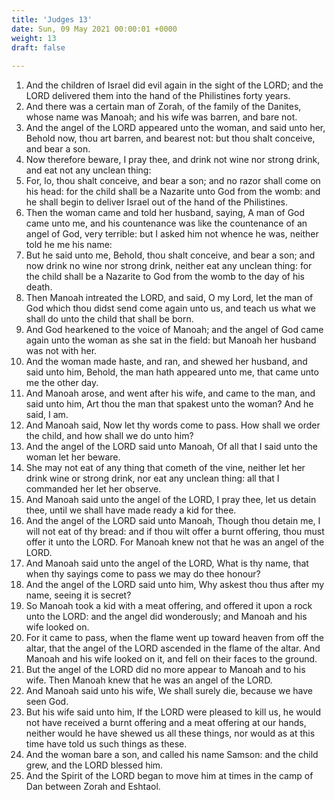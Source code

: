 ```yaml
---
title: 'Judges 13'
date: Sun, 09 May 2021 00:00:01 +0000
weight: 13
draft: false
  
---
```


1. And the children of Israel did evil again in the sight of the LORD; and the LORD delivered them into the hand of the Philistines forty years.
2. And there was a certain man of Zorah, of the family of the Danites, whose name was Manoah; and his wife was barren, and bare not.
3. And the angel of the LORD appeared unto the woman, and said unto her, Behold now, thou art barren, and bearest not: but thou shalt conceive, and bear a son.
4. Now therefore beware, I pray thee, and drink not wine nor strong drink, and eat not any unclean thing:
5. For, lo, thou shalt conceive, and bear a son; and no razor shall come on his head: for the child shall be a Nazarite unto God from the womb: and he shall begin to deliver Israel out of the hand of the Philistines.
6. Then the woman came and told her husband, saying, A man of God came unto me, and his countenance was like the countenance of an angel of God, very terrible: but I asked him not whence he was, neither told he me his name:
7. But he said unto me, Behold, thou shalt conceive, and bear a son; and now drink no wine nor strong drink, neither eat any unclean thing: for the child shall be a Nazarite to God from the womb to the day of his death.
8. Then Manoah intreated the LORD, and said, O my Lord, let the man of God which thou didst send come again unto us, and teach us what we shall do unto the child that shall be born.
9. And God hearkened to the voice of Manoah; and the angel of God came again unto the woman as she sat in the field: but Manoah her husband was not with her.
10. And the woman made haste, and ran, and shewed her husband, and said unto him, Behold, the man hath appeared unto me, that came unto me the other day.
11. And Manoah arose, and went after his wife, and came to the man, and said unto him, Art thou the man that spakest unto the woman? And he said, I am.
12. And Manoah said, Now let thy words come to pass. How shall we order the child, and how shall we do unto him?
13. And the angel of the LORD said unto Manoah, Of all that I said unto the woman let her beware.
14. She may not eat of any thing that cometh of the vine, neither let her drink wine or strong drink, nor eat any unclean thing: all that I commanded her let her observe.
15. And Manoah said unto the angel of the LORD, I pray thee, let us detain thee, until we shall have made ready a kid for thee.
16. And the angel of the LORD said unto Manoah, Though thou detain me, I will not eat of thy bread: and if thou wilt offer a burnt offering, thou must offer it unto the LORD. For Manoah knew not that he was an angel of the LORD.
17. And Manoah said unto the angel of the LORD, What is thy name, that when thy sayings come to pass we may do thee honour?
18. And the angel of the LORD said unto him, Why askest thou thus after my name, seeing it is secret?
19. So Manoah took a kid with a meat offering, and offered it upon a rock unto the LORD: and the angel did wonderously; and Manoah and his wife looked on.
20. For it came to pass, when the flame went up toward heaven from off the altar, that the angel of the LORD ascended in the flame of the altar. And Manoah and his wife looked on it, and fell on their faces to the ground.
21. But the angel of the LORD did no more appear to Manoah and to his wife. Then Manoah knew that he was an angel of the LORD.
22. And Manoah said unto his wife, We shall surely die, because we have seen God.
23. But his wife said unto him, If the LORD were pleased to kill us, he would not have received a burnt offering and a meat offering at our hands, neither would he have shewed us all these things, nor would as at this time have told us such things as these.
24. And the woman bare a son, and called his name Samson: and the child grew, and the LORD blessed him.
25. And the Spirit of the LORD began to move him at times in the camp of Dan between Zorah and Eshtaol.
